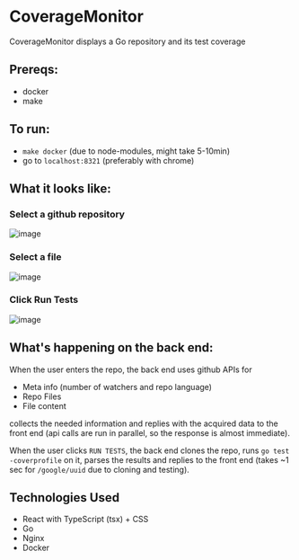 # CoverageMonitor
CoverageMonitor displays a Go repository and its test coverage

## Prereqs:
* docker
* make

## To run:
* `make docker` (due to node-modules, might take 5-10min)
* go to `localhost:8321` (preferably with chrome)

## What it looks like:

### Select a github repository
![image](https://user-images.githubusercontent.com/53489500/83067744-0f090800-a01c-11ea-80fb-642305b5a7fa.png)

### Select a file
![image](https://user-images.githubusercontent.com/53489500/83067826-2d6f0380-a01c-11ea-960e-358df5d079ed.png)

### Click Run Tests
![image](https://user-images.githubusercontent.com/53489500/83067907-4a0b3b80-a01c-11ea-85fa-b3a3f3f836c4.png)

## What's happening on the back end:
When the user enters the repo, the back end uses github APIs for
* Meta info (number of watchers and repo language)
* Repo Files
* File content

collects the needed information and replies with the acquired data to the front end (api calls are run in parallel, so the response is almost immediate).

When the user clicks `RUN TESTS`, the back end clones the repo, runs `go test -coverprofile` on it, parses the results and replies to the front end (takes ~1 sec for `/google/uuid` due to cloning and testing).

## Technologies Used
* React with TypeScript (tsx) + CSS
* Go
* Nginx
* Docker
